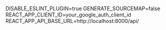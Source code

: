 DISABLE_ESLINT_PLUGIN=true
GENERATE_SOURCEMAP=false
REACT_APP_CLIENT_ID=your_google_auth_client_id
REACT_APP_API_BASE_URL=http://localhost:8000/api/